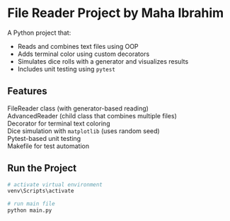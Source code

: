 #  File Reader Project by Maha Ibrahim

A Python project that:
- Reads and combines text files using OOP
- Adds terminal color using custom decorators
- Simulates dice rolls with a generator and visualizes results
- Includes unit testing using `pytest`

##  Features

FileReader class (with generator-based reading)  
AdvancedReader (child class that combines multiple files)  
Decorator for terminal text coloring  
Dice simulation with `matplotlib` (uses random seed)  
Pytest-based unit testing  
Makefile for test automation

## Run the Project

```bash
# activate virtual environment
venv\Scripts\activate

# run main file
python main.py
